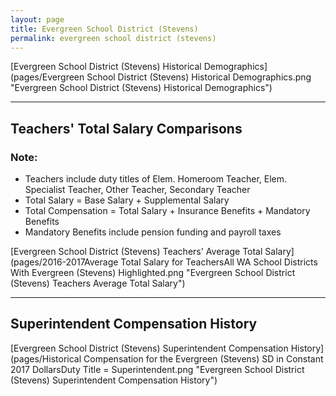 ```yaml
---
layout: page
title: Evergreen School District (Stevens)
permalink: evergreen school district (stevens)
---
```



[Evergreen School District (Stevens) Historical Demographics](pages/Evergreen School District (Stevens) Historical Demographics.png "Evergreen School District (Stevens) Historical Demographics")

___

## Teachers' Total Salary Comparisons
### Note:
- Teachers include duty titles of Elem. Homeroom Teacher, Elem. Specialist Teacher, Other Teacher, Secondary Teacher
- Total Salary = Base Salary + Supplemental Salary
- Total Compensation = Total Salary + Insurance Benefits + Mandatory Benefits
- Mandatory Benefits include pension funding and payroll taxes

[Evergreen School District (Stevens) Teachers' Average Total Salary](pages/2016-2017Average Total Salary for TeachersAll WA School Districts With Evergreen (Stevens) Highlighted.png "Evergreen School District (Stevens) Teachers Average Total Salary")


___

## Superintendent Compensation History

[Evergreen School District (Stevens) Superintendent Compensation History](pages/Historical Compensation for the Evergreen (Stevens) SD in Constant 2017 DollarsDuty Title = Superintendent.png "Evergreen School District (Stevens) Superintendent Compensation History")

